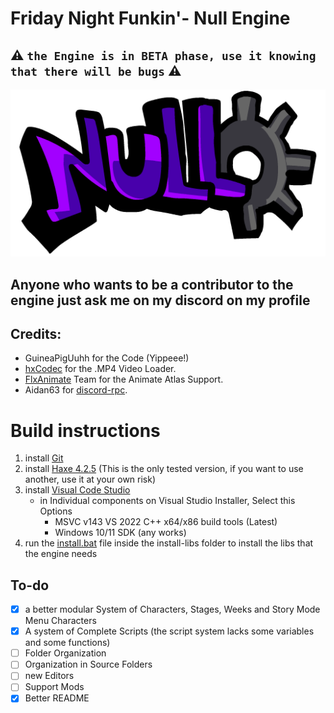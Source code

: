 # Friday Night Funkin'- Null Engine

## ⚠ ``` the Engine is in BETA phase, use it knowing that there will be bugs ``` ⚠

<p align="center">
    <img src="assets/engine/logo.png" />
</p>

## Anyone who wants to be a contributor to the engine just ask me on my discord on my profile
## Credits:
- GuineaPigUuhh for the Code (Yippeee!)
- [hxCodec](https://github.com/polybiusproxy/hxCodec) for the .MP4 Video Loader.
- [FlxAnimate](https://github.com/Dot-Stuff/flxanimate/) Team for the Animate Atlas Support.
- Aidan63 for [discord-rpc](https://github.com/Aidan63/linc_discord-rpc).

# Build instructions
1. install [Git](https://git-scm.com/download/win)
2. install [Haxe 4.2.5](https://haxe.org/download/version/4.2.5/) (This is the only tested version, if you want to use another, use it at your own risk)
3. install [Visual Code Studio](https://visualstudio.microsoft.com/pt-br/thank-you-downloading-visual-studio/?sku=Community&channel=Release&version=VS2022&source=VSLandingPage&passive=false&cid=2030)
    - in Individual components on Visual Studio Installer, Select this Options
        - MSVC v143 VS 2022 C++ x64/x86 build tools (Latest)
        - Windows 10/11 SDK (any works)
4. run the [install.bat](https://github.com/GuineaPigUuhh/Funkin-NullEngine/blob/main/install-libs/install.bat) file inside the install-libs folder to install the libs that the engine needs


## To-do
- [x] a better modular System of Characters, Stages, Weeks and Story Mode Menu Characters
- [x] A system of Complete Scripts (the script system lacks some variables and some functions)
- [ ] Folder Organization
- [ ] Organization in Source Folders
- [ ] new Editors
- [ ] Support Mods
- [x] Better README